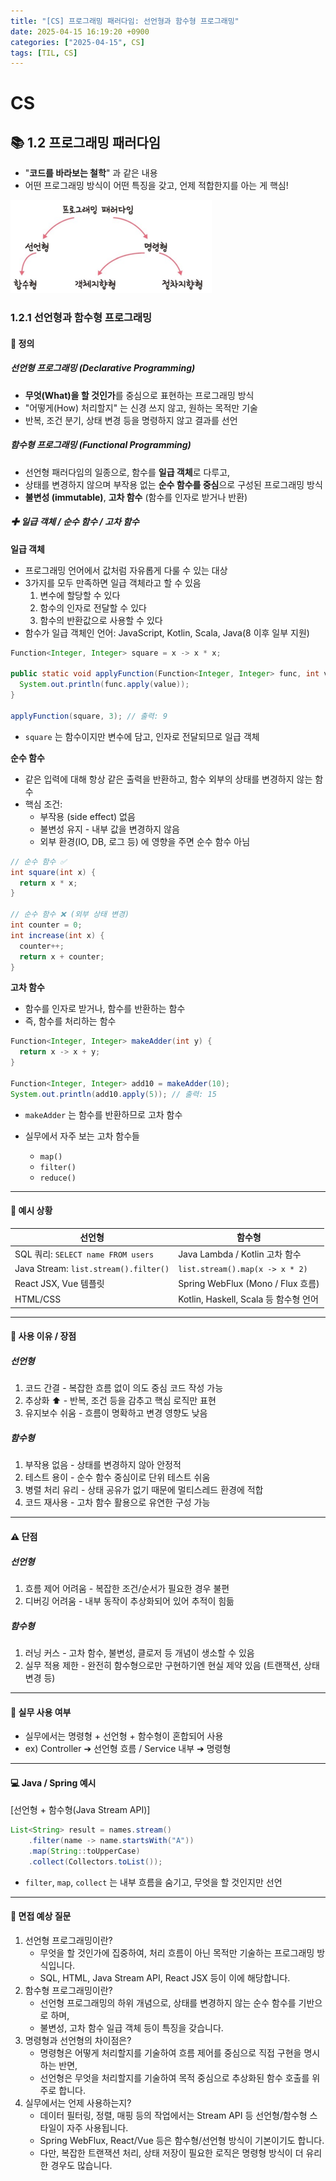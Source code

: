 ```yaml
---
title: "[CS] 프로그래밍 패러다임: 선언형과 함수형 프로그래밍"
date: 2025-04-15 16:19:20 +0900
categories: ["2025-04-15", CS]
tags: [TIL, CS]
---
```

# CS
## 📚 1.2 프로그래밍 패러다임
- "**코드를 바라보는 철학**" 과 같은 내용
- 어떤 프로그래밍 방식이 어떤 특징을 갖고, 언제 적합한지를 아는 게 핵심!

![img.png](/assets/img/2025-04-15/img.png)

### 1.2.1 선언형과 함수형 프로그래밍

#### 📘 정의
##### 선언형 프로그래밍 (Declarative Programming)
- **무엇(What)을 할 것인가**를 중심으로 표현하는 프로그래밍 방식
- "어떻게(How) 처리할지" 는 신경 쓰지 않고, 원하는 목적만 기술
- 반복, 조건 분기, 상태 변경 등을 명령하지 않고 결과를 선언

##### 함수형 프로그래밍 (Functional Programming)
- 선언형 패러다임의 일종으로, 함수를 **일급 객체**로 다루고, 
- 상태를 변경하지 않으며 부작용 없는 **순수 함수를 중심**으로 구성된 프로그래밍 방식
- **불변성 (immutable)**, **고차 함수** (함수를 인자로 받거나 반환)

##### ✚ 일급 객체 / 순수 함수 / 고차 함수

**일급 객체**

- 프로그래밍 언어에서 값처럼 자유롭게 다룰 수 있는 대상
- 3가지를 모두 만족하면 일급 객체라고 할 수 있음
  1. 변수에 할당할 수 있다
  2. 함수의 인자로 전달할 수 있다
  3. 함수의 반환값으로 사용할 수 있다
- 함수가 일급 객체인 언어: JavaScript, Kotlin, Scala, Java(8 이후 일부 지원)

```java
Function<Integer, Integer> square = x -> x * x;

public static void applyFunction(Function<Integer, Integer> func, int value) {
  System.out.println(func.apply(value));
}

applyFunction(square, 3); // 출력: 9
```
- `square` 는 함수이지만 변수에 담고, 인자로 전달되므로 일급 객체

**순수 함수**

- 같은 입력에 대해 항상 같은 출력을 반환하고, 함수 외부의 상태를 변경하지 않는 함수
- 핵심 조건:
  - 부작용 (side effect) 없음
  - 불변성 유지 - 내부 값을 변경하지 않음
  - 외부 환경(IO, DB, 로그 등) 에 영향을 주면 순수 함수 아님

```java
// 순수 함수 ✅
int square(int x) {
  return x * x;
}

// 순수 함수 ❌ (외부 상태 변경)
int counter = 0;
int increase(int x) {
  counter++;
  return x + counter;
}

```

**고차 함수**

- 함수를 인자로 받거나, 함수를 반환하는 함수
- 즉, 함수를 처리하는 함수

```java
Function<Integer, Integer> makeAdder(int y) {
  return x -> x + y;
}

Function<Integer, Integer> add10 = makeAdder(10);
System.out.println(add10.apply(5)); // 출력: 15

```
- `makeAdder` 는 함수를 반환하므로 고차 함수

- 실무에서 자주 보는 고차 함수들
  - `map()`
  - `filter()`
  - `reduce()`

---

#### 📌 예시 상황

| 선언형                                 | 함수형                             |
|-------------------------------------|---------------------------------|
| SQL 쿼리: `SELECT name FROM users`      | Java Lambda / Kotlin 고차 함수      |
| Java Stream: `list.stream().filter()` | `list.stream().map(x -> x * 2)`   |
| React JSX, Vue 템플릿                  | Spring WebFlux (Mono / Flux 흐름) |
| HTML/CSS                            | Kotlin, Haskell, Scala 등 함수형 언어 |

---

#### 🎯 사용 이유 / 장점
##### 선언형 
1. 코드 간결 - 복잡한 흐름 없이 의도 중심 코드 작성 가능
2. 추상화 ⬆️ - 반복, 조건 등을 감추고 핵심 로직만 표현
3. 유지보수 쉬움 - 흐름이 명확하고 변경 영향도 낮음

##### 함수형
1. 부작용 없음 - 상태를 변경하지 않아 안정적
2. 테스트 용이 - 순수 함수 중심이로 단위 테스트 쉬움
3. 병렬 처리 유리 - 상태 공유가 없기 때문에 멀티스레드 환경에 적합
4. 코드 재사용 - 고차 함수 활용으로 유연한 구성 가능


---

#### ⚠️ 단점
##### 선언형
1. 흐름 제어 어려움 - 복잡한 조건/순서가 필요한 경우 불편
2. 디버깅 어려움 - 내부 동작이 추상화되어 있어 추적이 힘듦

##### 함수형
1. 러닝 커스 - 고차 함수, 불변성, 클로저 등 개념이 생소할 수 있음
2. 실무 적용 제한 - 완전히 함수형으로만 구현하기엔 현실 제약 있음 (트랜잭션, 상태 변경 등)

---

#### 🏢 실무 사용 여부
- 실무에서는 명령형 + 선언형 + 함수형이 혼합되어 사용
- ex) Controller ➔ 선언형 흐름 / Service 내부 ➔ 명령형

---

#### 💻 Java / Spring 예시

[선언형 + 함수형(Java Stream API)]

```java
List<String> result = names.stream()
    .filter(name -> name.startsWith("A"))
    .map(String::toUpperCase)
    .collect(Collectors.toList());
```
- `filter`, `map`, `collect` 는 내부 흐름을 숨기고, 무엇을 할 것인지만 선언

---

#### 🎤 면접 예상 질문
1. 선언형 프로그래밍이란?
   - 무엇을 할 것인가에 집중하여, 처리 흐름이 아닌 목적만 기술하는 프로그래밍 방식입니다.
   - SQL, HTML, Java Stream API, React JSX 등이 이에 해당합니다.
2. 함수형 프로그래밍이란?
   - 선언형 프로그래밍의 하위 개념으로, 상태를 변경하지 않는 순수 함수를 기반으로 하며,
   - 불변성, 고차 함수 일급 객체 등이 특징을 갖습니다.
3. 명령형과 선언형의 차이점은?
   - 명령형은 어떻게 처리할지를 기술하여 흐름 제어를 중심으로 직접 구현을 명시하는 반면,
   - 선언형은 무엇을 처리할지를 기술하여 목적 중심으로 추상화된 함수 호출를 위주로 합니다.
4. 실무에서는 언제 사용하는지?
   - 데이터 필터링, 정렬, 매핑 등의 작업에서는 Stream API 등 선언형/함수형 스타일이 자주 사용됩니다.
   - Spring WebFlux, React/Vue 등은 함수형/선언형 방식이 기본이기도 합니다.
   - 다만, 복잡한 트랜잭션 처리, 상태 저장이 필요한 로직은 명령형 방식이 더 유리한 경우도 많습니다.
